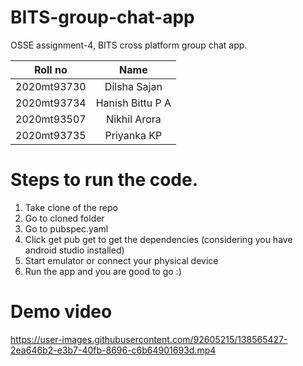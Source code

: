 # BITS-group-chat-app
OSSE assignment-4, BITS cross platform group chat app.

| Roll no       | Name            |
| ------------- |:----------------:| 
| 2020mt93730   | Dilsha Sajan     |
| 2020mt93734   | Hanish Bittu P A |  
| 2020mt93507   | Nikhil Arora     |
| 2020mt93735   | Priyanka KP      |

# Steps to run the code.
1. Take clone of the repo 
1. Go to cloned folder 
1. Go to pubspec.yaml 
1. Click get pub get to get the dependencies (considering you have android studio installed)
1. Start emulator or connect your physical device
1. Run the app and you are good to go :)


# Demo video

https://user-images.githubusercontent.com/92605215/138565427-2ea646b2-e3b7-40fb-8696-c6b64901693d.mp4

